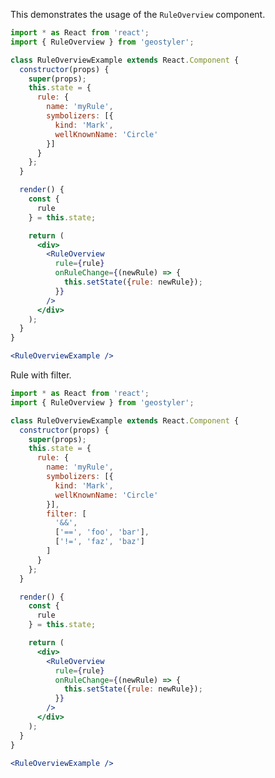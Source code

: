 <!--
 * Released under the BSD 2-Clause License
 *
 * Copyright © 2021-present, terrestris GmbH & Co. KG and GeoStyler contributors
 * All rights reserved.
 *
 * Redistribution and use in source and binary forms, with or without
 * modification, are permitted provided that the following conditions are met:
 *
 * * Redistributions of source code must retain the above copyright notice,
 *   this list of conditions and the following disclaimer.
 *
 * * Redistributions in binary form must reproduce the above copyright notice,
 *   this list of conditions and the following disclaimer in the documentation
 *   and/or other materials provided with the distribution.
 *
 * THIS SOFTWARE IS PROVIDED BY THE COPYRIGHT HOLDERS AND CONTRIBUTORS "AS IS"
 * AND ANY EXPRESS OR IMPLIED WARRANTIES, INCLUDING, BUT NOT LIMITED TO, THE
 * IMPLIED WARRANTIES OF MERCHANTABILITY AND FITNESS FOR A PARTICULAR PURPOSE
 * ARE DISCLAIMED. IN NO EVENT SHALL THE COPYRIGHT HOLDER OR CONTRIBUTORS BE
 * LIABLE FOR ANY DIRECT, INDIRECT, INCIDENTAL, SPECIAL, EXEMPLARY, OR
 * CONSEQUENTIAL DAMAGES (INCLUDING, BUT NOT LIMITED TO, PROCUREMENT OF
 * SUBSTITUTE GOODS OR SERVICES; LOSS OF USE, DATA, OR PROFITS; OR BUSINESS
 * INTERRUPTION) HOWEVER CAUSED AND ON ANY THEORY OF LIABILITY, WHETHER IN
 * CONTRACT, STRICT LIABILITY, OR TORT (INCLUDING NEGLIGENCE OR OTHERWISE)
 * ARISING IN ANY WAY OUT OF THE USE OF THIS SOFTWARE, EVEN IF ADVISED OF THE
 * POSSIBILITY OF SUCH DAMAGE.
 *
-->

This demonstrates the usage of the `RuleOverview` component.

```jsx
import * as React from 'react';
import { RuleOverview } from 'geostyler';

class RuleOverviewExample extends React.Component {
  constructor(props) {
    super(props);
    this.state = {
      rule: {
        name: 'myRule',
        symbolizers: [{
          kind: 'Mark',
          wellKnownName: 'Circle'
        }]
      }
    };
  }

  render() {
    const {
      rule
    } = this.state;

    return (
      <div>
        <RuleOverview
          rule={rule}
          onRuleChange={(newRule) => {
            this.setState({rule: newRule});
          }}
        />
      </div>
    );
  }
}

<RuleOverviewExample />
```

Rule with filter.

```jsx
import * as React from 'react';
import { RuleOverview } from 'geostyler';

class RuleOverviewExample extends React.Component {
  constructor(props) {
    super(props);
    this.state = {
      rule: {
        name: 'myRule',
        symbolizers: [{
          kind: 'Mark',
          wellKnownName: 'Circle'
        }],
        filter: [
          '&&',
          ['==', 'foo', 'bar'],
          ['!=', 'faz', 'baz']
        ]
      }
    };
  }

  render() {
    const {
      rule
    } = this.state;

    return (
      <div>
        <RuleOverview
          rule={rule}
          onRuleChange={(newRule) => {
            this.setState({rule: newRule});
          }}
        />
      </div>
    );
  }
}

<RuleOverviewExample />
```
